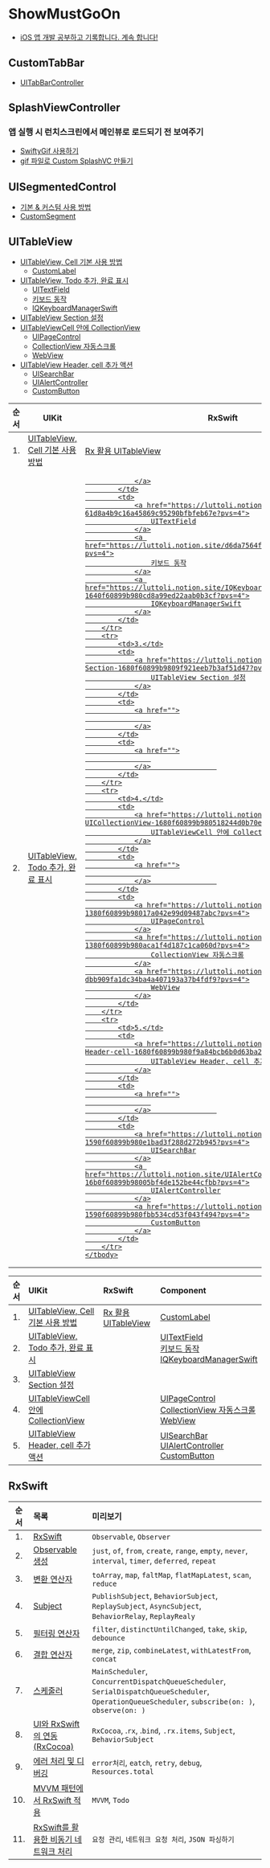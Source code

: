 # ShowMustGoOn
- [iOS 앱 개발 공부하고 기록합니다. 계속 합니다!](https://luttoli.notion.site/iOS-35e44c5737824333ad083aa20cda3f5d?pvs=4) 

## CustomTabBar
- [UITabBarController](https://luttoli.notion.site/UITabBarController-6157ff0460724ba9ab1458d0cf845553?pvs=4) 

## SplashViewController
### 앱 실행 시 런치스크린에서 메인뷰로 로드되기 전 보여주기
- [SwiftyGif 사용하기](https://luttoli.notion.site/SwiftyGif-1230f60899b9809d963aee78a98b7218?pvs=4) 
- [gif 파일로 Custom SplashVC 만들기](https://luttoli.notion.site/gif-Custom-SplashVC-1230f60899b980369912d551bba46645?pvs=4) 

## UISegmentedControl
- [기본 & 커스텀 사용 방법](https://luttoli.notion.site/UISegmentedControl-1260f60899b98056afc2e35c8172eef3?pvs=4)
- [CustomSegment](https://luttoli.notion.site/CustomSegment-1590f60899b980ec83bfeeddff8c6872?pvs=4)

## UITableView
- [UITableView, Cell 기본 사용 방법](https://luttoli.notion.site/UITableView-Cell-51f407dc74c1490babe37eecd411a12d?pvs=4)
    - [CustomLabel](https://luttoli.notion.site/CustomLabel-1590f60899b98070a9bdc54119761db1?pvs=4)
- [UITableView, Todo 추가, 완료 표시](https://luttoli.notion.site/UITableView-Todo-1680f60899b9801fb796c36edb287c59?pvs=4)
    - [UITextField](https://luttoli.notion.site/UITextField-61d8a4b9c16a45869c95290bfbfeb67e?pvs=4)
    - [키보드 동작](https://luttoli.notion.site/d6da7564f2824b2ba3f29f79f1888238?pvs=4)
    - [IQKeyboardManagerSwift](https://luttoli.notion.site/IQKeyboardManagerSwift-1640f60899b980cd8a99ed22aab0b3cf?pvs=4)
- [UITableView Section 설정](https://luttoli.notion.site/UITableView-Section-1680f60899b9809f921eeb7b3af51d47?pvs=4)
- [UITableViewCell 안에 CollectionView](https://luttoli.notion.site/UITableViewCell-UICollectionView-1680f60899b980518244d0b70e3a6da6?pvs=4)
    - [UIPageControl](https://luttoli.notion.site/UIPageControl-1380f60899b98017a042e99d09487abc?pvs=4)
    - [CollectionView 자동스크롤](https://luttoli.notion.site/CollectionView-1380f60899b980aca1f4d187c1ca060d?pvs=4)
    - [WebView](https://luttoli.notion.site/WebKit-WebView-dbb909fa1dc34ba4a407193a37b4fdf9?pvs=4)
- [UITableView Header, cell 추가 액션](https://luttoli.notion.site/UITableView-Header-cell-1680f60899b980f9a84bcb6b0d63ba2a?pvs=4)
    - [UISearchBar](https://luttoli.notion.site/UISearchBar-1590f60899b980e1bad3f288d272b945?pvs=4)
    - [UIAlertController](https://luttoli.notion.site/UIAlertController-16b0f60899b98005bf4de152be44cfbb?pvs=4)
    - [CustomButton](https://luttoli.notion.site/CustomButton-1590f60899b980fbb534cd53f043f494?pvs=4)
    

<table>
    <thead>
        <tr>
            <th>순서</th>
            <th>UIKit</th>
            <th>RxSwift</th>
            <th>Component</th>
        </tr>
    </thead>
    <tbody>
        <tr>
            <td>1.</td>
            <td>
                <a href="https://luttoli.notion.site/UITableView-Cell-51f407dc74c1490babe37eecd411a12d?pvs=4">
                    UITableView, Cell 기본 사용 방법
                </a>
            </td>
            <td>
                <a href="https://luttoli.notion.site/Rx-UITableView-16a0f60899b98047bb4de16e68278a33?pvs=4">
                    Rx 활용 UITableView
                </a>
            </td>
            <td>
                <a href="https://luttoli.notion.site/CustomLabel-1590f60899b98070a9bdc54119761db1?pvs=4">
                    CustomLabel
                </a>
            </td>
        </tr>
        <tr>
            <td>2.</td>
            <td>
                <a href="https://luttoli.notion.site/UITableView-Todo-1680f60899b9801fb796c36edb287c59?pvs=4">
                    UITableView, Todo 추가, 완료 표시
                </a>
            </td>
            <td>
                <a href="">
                    
                </a>
            </td>
            <td>
                <a href="https://luttoli.notion.site/UITextField-61d8a4b9c16a45869c95290bfbfeb67e?pvs=4">
                    UITextField
                </a>
                <a href="https://luttoli.notion.site/d6da7564f2824b2ba3f29f79f1888238?pvs=4">
                    키보드 동작
                </a>
                <a href="https://luttoli.notion.site/IQKeyboardManagerSwift-1640f60899b980cd8a99ed22aab0b3cf?pvs=4">
                    IQKeyboardManagerSwift
                </a>
            </td>
        </tr>
        <tr>
            <td>3.</td>
            <td>
                <a href="https://luttoli.notion.site/UITableView-Section-1680f60899b9809f921eeb7b3af51d47?pvs=4">
                    UITableView Section 설정
                </a>
            </td>
            <td>
                <a href="">
                    
                </a>
            </td>
            <td>
                <a href="">
                    
                </a>                
            </td>
        </tr>
        <tr>
            <td>4.</td>
            <td>
                <a href="https://luttoli.notion.site/UITableViewCell-UICollectionView-1680f60899b980518244d0b70e3a6da6?pvs=4">
                    UITableViewCell 안에 CollectionView
                </a>
            </td>
            <td>
                <a href="">
                    
                </a>                
            </td>
            <td>
                <a href="https://luttoli.notion.site/UIPageControl-1380f60899b98017a042e99d09487abc?pvs=4">
                    UIPageControl
                </a>
                <a href="https://luttoli.notion.site/CollectionView-1380f60899b980aca1f4d187c1ca060d?pvs=4">
                    CollectionView 자동스크롤
                </a>
                <a href="https://luttoli.notion.site/WebKit-WebView-dbb909fa1dc34ba4a407193a37b4fdf9?pvs=4">
                    WebView
                </a>
            </td>
        </tr>
        <tr>
            <td>5.</td>
            <td>
                <a href="https://luttoli.notion.site/UITableView-Header-cell-1680f60899b980f9a84bcb6b0d63ba2a?pvs=4">
                    UITableView Header, cell 추가 액션
                </a>
            </td>
            <td>
                <a href="">
                    
                </a>                
            </td>
            <td>
                <a href="https://luttoli.notion.site/UISearchBar-1590f60899b980e1bad3f288d272b945?pvs=4">
                    UISearchBar
                </a>
                <a href="https://luttoli.notion.site/UIAlertController-16b0f60899b98005bf4de152be44cfbb?pvs=4">
                    UIAlertController
                </a>
                <a href="https://luttoli.notion.site/CustomButton-1590f60899b980fbb534cd53f043f494?pvs=4">
                    CustomButton
                </a>
            </td>
        </tr>
    </tbody>
</table>


|순서|UIKit|RxSwift|Component|
|:--:|:--|:--|:--|
|1.|[UITableView, Cell 기본 사용 방법](https://luttoli.notion.site/UITableView-Cell-51f407dc74c1490babe37eecd411a12d?pvs=4)|[Rx 활용 UITableView](https://luttoli.notion.site/Rx-UITableView-16a0f60899b98047bb4de16e68278a33?pvs=4)|[CustomLabel](https://luttoli.notion.site/CustomLabel-1590f60899b98070a9bdc54119761db1?pvs=4)|
|2.|[UITableView, Todo 추가, 완료 표시](https://luttoli.notion.site/UITableView-Todo-1680f60899b9801fb796c36edb287c59?pvs=4)| |[UITextField](https://luttoli.notion.site/UITextField-61d8a4b9c16a45869c95290bfbfeb67e?pvs=4)<br />[키보드 동작](https://luttoli.notion.site/d6da7564f2824b2ba3f29f79f1888238?pvs=4)<br />[IQKeyboardManagerSwift](https://luttoli.notion.site/IQKeyboardManagerSwift-1640f60899b980cd8a99ed22aab0b3cf?pvs=4)|
|3.|[UITableView Section 설정](https://luttoli.notion.site/UITableView-Section-1680f60899b9809f921eeb7b3af51d47?pvs=4)| | |
|4.|[UITableViewCell 안에 CollectionView](https://luttoli.notion.site/UITableViewCell-UICollectionView-1680f60899b980518244d0b70e3a6da6?pvs=4)| |[UIPageControl](https://luttoli.notion.site/UIPageControl-1380f60899b98017a042e99d09487abc?pvs=4)<br />[CollectionView 자동스크롤](https://luttoli.notion.site/CollectionView-1380f60899b980aca1f4d187c1ca060d?pvs=4)<br />[WebView](https://luttoli.notion.site/WebKit-WebView-dbb909fa1dc34ba4a407193a37b4fdf9?pvs=4)|
|5.|[UITableView Header, cell 추가 액션](https://luttoli.notion.site/UITableView-Header-cell-1680f60899b980f9a84bcb6b0d63ba2a?pvs=4)| |[UISearchBar](https://luttoli.notion.site/UISearchBar-1590f60899b980e1bad3f288d272b945?pvs=4)<br />[UIAlertController](https://luttoli.notion.site/UIAlertController-16b0f60899b98005bf4de152be44cfbb?pvs=4)<br />[CustomButton](https://luttoli.notion.site/CustomButton-1590f60899b980fbb534cd53f043f494?pvs=4)|

## RxSwift
|순서|목록|미리보기|
|:--:|:--|:--|
|1.|[RxSwift](https://luttoli.notion.site/RxSwift-15f0f60899b980e0a161cb9a8a01ac30?pvs=4)|`Observable`, `Observer`|
|2.|[Observable 생성](https://luttoli.notion.site/Observable-Observer-15f0f60899b980e7a73cd7d639a22b8f?pvs=4)|`just`, `of`, `from`, `create`, `range`, `empty`, `never`, `interval`, `timer`, `deferred`, `repeat`|
|3.|[변환 연산자](https://luttoli.notion.site/15f0f60899b98034a5a9e4bcc34f6dae?pvs=4)|`toArray`, `map`, `faltMap`, `flatMapLatest`, `scan`, `reduce`|
|4.|[Subject](https://luttoli.notion.site/Subject-15f0f60899b98062ab1dc7fad4a025f6?pvs=4)|`PublishSubject`, `BehaviorSubject`, `ReplaySubject`, `AsyncSubject`, `BehaviorRelay`, `ReplayRealy`|
|5.|[필터링 연산자](https://luttoli.notion.site/15f0f60899b9802ebdb8edea9e61072a?pvs=4)|`filter`, `distinctUntilChanged`, `take`, `skip`, `debounce`|
|6.|[결합 연산자](https://luttoli.notion.site/15f0f60899b980b3a2b8e3bd699785a2?pvs=4)|`merge`, `zip`, `combineLatest`, `withLatestFrom`, `concat`|
|7.|[스케줄러](https://luttoli.notion.site/15f0f60899b980ad8d3fde89604b1f15?pvs=4)|`MainScheduler`, `ConcurrentDispatchQueueScheduler`, `SerialDispatchQueueScheduler`, `OperationQueueScheduler`, `subscribe(on: )`, `observe(on: )`|
|8.|[UI와 RxSwift의 연동(RxCocoa)](https://luttoli.notion.site/UI-RxSwift-RxCocoa-15f0f60899b980ca81d9d4c5cad3e495?pvs=4)|`RxCocoa`, .`rx`, .`bind`, `.rx.items`, `Subject`, `BehaviorSubject`|
|9.|[에러 처리 및 디버깅](https://luttoli.notion.site/15f0f60899b98041841ec77c0a373683?pvs=4)|`error처리`, `eatch`, `retry`, `debug`, `Resources.total`|
|10.|[MVVM 패턴에서 RxSwift 적용](https://luttoli.notion.site/MVVM-RxSwift-15f0f60899b9806495edccaf7445278f?pvs=4)|`MVVM`, `Todo`|
|11.|[RxSwift를 활용한 비동기 네트워크 처리](https://luttoli.notion.site/RxSwift-15f0f60899b980cba777dfe41c626e45?pvs=4)|`요청 관리`, `네트워크 요청 처리`, `JSON 파싱하기`|
